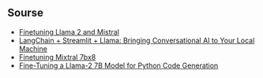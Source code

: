## Sourse

- [Finetuning Llama 2 and Mistral](https://medium.com/@geronimo7/finetuning-llama2-mistral-945f9c200611)
- [LangChain + Streamlit + Llama: Bringing Conversational AI to Your Local Machine](https://ai.plainenglish.io/%EF%B8%8F-langchain-streamlit-llama-bringing-conversational-ai-to-your-local-machine-a1736252b172)
- [Finetuning Mixtral 7bx8](https://medium.com/@prakharsaxena11111/finetuning-mixtral-7bx8-6071b0ebf114)
- [Fine-Tuning a Llama-2 7B Model for Python Code Generation](https://pub.towardsai.net/fine-tuning-a-llama-2-7b-model-for-python-code-generation-865453afdf73)
